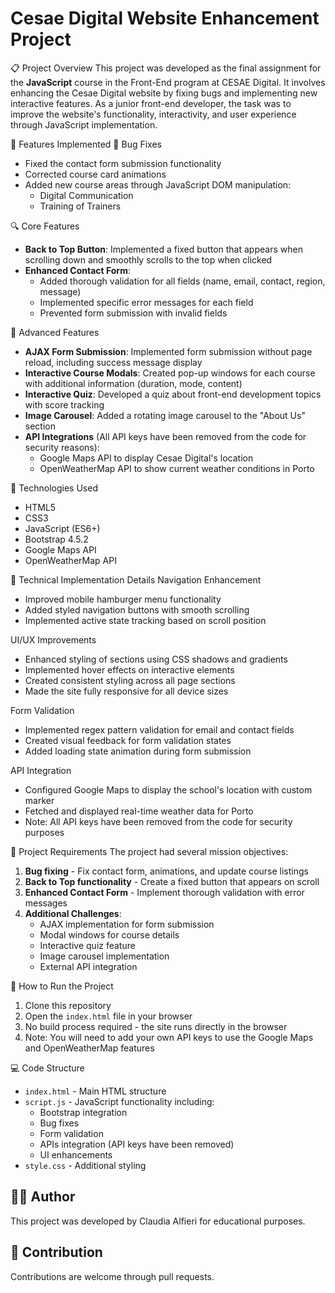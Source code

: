# Cesae Digital Website Enhancement Project
 
 📋 Project Overview
 This project was developed as the final assignment for the **JavaScript** course in the Front-End program at CESAE Digital. It involves enhancing the Cesae Digital website by fixing bugs and implementing new interactive features. As a junior front-end developer, the task was to improve the website's functionality, interactivity, and user experience through JavaScript implementation.
 
 🚀 Features Implemented
 🐛 Bug Fixes
 * Fixed the contact form submission functionality
 * Corrected course card animations
 * Added new course areas through JavaScript DOM manipulation:
    * Digital Communication
    * Training of Trainers
 
 🔍 Core Features
 * **Back to Top Button**: Implemented a fixed button that appears when scrolling down and smoothly scrolls to the top when clicked
 * **Enhanced Contact Form**:
    * Added thorough validation for all fields (name, email, contact, region, message)
    * Implemented specific error messages for each field
    * Prevented form submission with invalid fields
 
 🌟 Advanced Features
 * **AJAX Form Submission**: Implemented form submission without page reload, including success message display
 * **Interactive Course Modals**: Created pop-up windows for each course with additional information (duration, mode, content)
 * **Interactive Quiz**: Developed a quiz about front-end development topics with score tracking
 * **Image Carousel**: Added a rotating image carousel to the "About Us" section
 * **API Integrations** (All API keys have been removed from the code for security reasons):
    * Google Maps API to display Cesae Digital's location
    * OpenWeatherMap API to show current weather conditions in Porto
 
 🧰 Technologies Used
 * HTML5
 * CSS3
 * JavaScript (ES6+)
 * Bootstrap 4.5.2
 * Google Maps API
 * OpenWeatherMap API
 
 🔧 Technical Implementation Details
 Navigation Enhancement
 * Improved mobile hamburger menu functionality
 * Added styled navigation buttons with smooth scrolling
 * Implemented active state tracking based on scroll position
 
 UI/UX Improvements
 * Enhanced styling of sections using CSS shadows and gradients
 * Implemented hover effects on interactive elements
 * Created consistent styling across all page sections
 * Made the site fully responsive for all device sizes
 
 Form Validation
 * Implemented regex pattern validation for email and contact fields
 * Created visual feedback for form validation states
 * Added loading state animation during form submission
 
 API Integration
 * Configured Google Maps to display the school's location with custom marker
 * Fetched and displayed real-time weather data for Porto
 * Note: All API keys have been removed from the code for security purposes
 
 📝 Project Requirements
 The project had several mission objectives:
 1. **Bug fixing** - Fix contact form, animations, and update course listings
 2. **Back to Top functionality** - Create a fixed button that appears on scroll
 3. **Enhanced Contact Form** - Implement thorough validation with error messages
 4. **Additional Challenges**:
    * AJAX implementation for form submission
    * Modal windows for course details
    * Interactive quiz feature
    * Image carousel implementation
    * External API integration
 
 🚀 How to Run the Project
 1. Clone this repository
 2. Open the `index.html` file in your browser
 3. No build process required - the site runs directly in the browser
 4. Note: You will need to add your own API keys to use the Google Maps and OpenWeatherMap features
 
 💻 Code Structure
 * `index.html` - Main HTML structure
 * `script.js` - JavaScript functionality including:
    * Bootstrap integration
    * Bug fixes
    * Form validation
    * APIs integration (API keys have been removed)
    * UI enhancements
 * `style.css` - Additional styling
 
 ## 👨‍💻 Author
 
 This project was developed by Claudia Alfieri for educational purposes.
 
 ## 📝 Contribution
 
 Contributions are welcome through pull requests.
 
